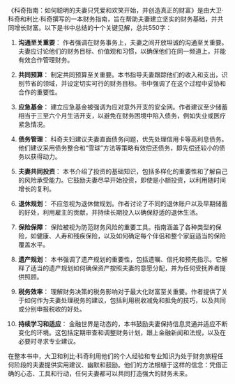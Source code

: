 《科奇指南：如何聪明的夫妻只凭爱和欢笑开始，并创造真正的财富》是由大卫·科奇和利比·科奇撰写的一本财务指南，旨在帮助夫妻建立坚实的财务基础，并共同增长财富。以下是书中总结的十个关键见解，总共550字：

1. **沟通至关重要**：
   作者强调在财务事务上，夫妻之间开放坦诚的沟通至关重要。夫妻应讨论他们的财务目标、价值观和习惯，以确保他们在同一频道上，并能有效合作管理财务。

2. **共同预算**：
   制定共同预算至关重要。本书指导夫妻跟踪他们的收入和支出，识别节省的领域，并设定切实可行的财务目标。书中强调了在这个过程中妥协和合作的重要性。

3. **应急基金**：
   建立应急基金被强调为应对意外开支的安全网。作者建议至少储蓄相当于三至六个月生活开支，以避免在财务困境中陷入债务，例如失业或医疗紧急情况。

4. **债务管理**：
   科奇夫妇建议夫妻直面债务问题，优先处理信用卡等高利息债务。他们建议采用债务整合和“雪球”方法等策略有效偿还债务，即先偿还较小的债务以获得动力。

5. **夫妻共同投资**：
   本书介绍了投资的基础知识，包括多样化的重要性和了解自己的风险承受能力。它鼓励夫妻尽早开始投资，即使是小额投资，以利用随时间增长的复利。

6. **退休规划**：
   不应忽视为退休做规划。作者讨论了不同的退休账户以及早期储蓄的好处，利用雇主的贡献，并持续长期投入以确保舒适的退休生活。

7. **保险保障**：
   保险被视为防范财务风险的重要工具。指南涵盖了各种类型的保险，如健康、人寿和残疾保险，以及如何确定每个伴侣和整个家庭适当的保险覆盖水平。

8. **遗产规划**：
   本书强调了遗产规划的重要性，包括遗嘱、信托和预先指示。它解释了适当的遗产规划如何确保资产按照夫妻的意愿分配，并为任何受抚养者提供照顾。

9. **税务效率**：
   理解财务决策的税务影响对于最大化财富至关重要。作者提供了关于如何作为夫妻处理税务的建议，包括利用税收减免和抵免的技巧，以及共同或分别申报税收的好处。

10. **持续学习和适应**：
   金融世界是动态的，本书鼓励夫妻保持信息灵通并适应不断变化的环境。这包括定期审查和调整财务计划，跟上金融新闻和法规，以及在必要时寻求专业建议。

在整本书中，大卫和利比·科奇利用他们的个人经验和专业知识为处于财务旅程任何阶段的夫妻提供实用建议、幽默和鼓励。他们的方法根植于这样的信念：凭借正确的心态、工具和行动，任何夫妻都可以共同打造强大的财务未来。